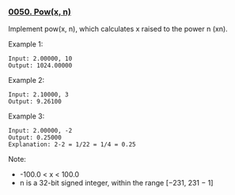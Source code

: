 ### [0050. Pow(x, n)](https://leetcode.com/problems/powx-n/)

Implement pow(x, n), which calculates x raised to the power n (xn).

Example 1:

    Input: 2.00000, 10
    Output: 1024.00000
    
Example 2:

    Input: 2.10000, 3
    Output: 9.26100
    
Example 3:

    Input: 2.00000, -2
    Output: 0.25000
    Explanation: 2-2 = 1/22 = 1/4 = 0.25
    
Note:

- -100.0 < x < 100.0
- n is a 32-bit signed integer, within the range [−231, 231 − 1]
